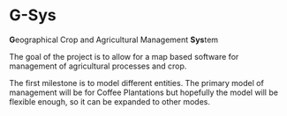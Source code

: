 # G-Sys
**G**eographical Crop and Agricultural Management **Sys**tem

The goal of the project is to allow for a map based software for management of agricultural processes and crop. 

The first milestone is to model different entities. 
The primary model of management will be for Coffee Plantations but hopefully the model will be flexible enough, so it can be expanded to other modes.

